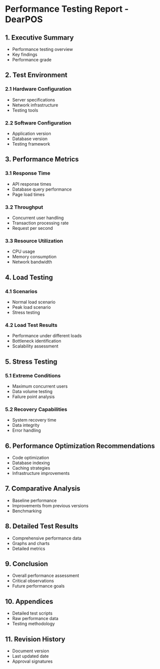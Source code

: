 # Performance Testing Report - DearPOS

## 1. Executive Summary
- Performance testing overview
- Key findings
- Performance grade

## 2. Test Environment
### 2.1 Hardware Configuration
- Server specifications
- Network infrastructure
- Testing tools

### 2.2 Software Configuration
- Application version
- Database version
- Testing framework

## 3. Performance Metrics
### 3.1 Response Time
- API response times
- Database query performance
- Page load times

### 3.2 Throughput
- Concurrent user handling
- Transaction processing rate
- Request per second

### 3.3 Resource Utilization
- CPU usage
- Memory consumption
- Network bandwidth

## 4. Load Testing
### 4.1 Scenarios
- Normal load scenario
- Peak load scenario
- Stress testing

### 4.2 Load Test Results
- Performance under different loads
- Bottleneck identification
- Scalability assessment

## 5. Stress Testing
### 5.1 Extreme Conditions
- Maximum concurrent users
- Data volume testing
- Failure point analysis

### 5.2 Recovery Capabilities
- System recovery time
- Data integrity
- Error handling

## 6. Performance Optimization Recommendations
- Code optimization
- Database indexing
- Caching strategies
- Infrastructure improvements

## 7. Comparative Analysis
- Baseline performance
- Improvements from previous versions
- Benchmarking

## 8. Detailed Test Results
- Comprehensive performance data
- Graphs and charts
- Detailed metrics

## 9. Conclusion
- Overall performance assessment
- Critical observations
- Future performance goals

## 10. Appendices
- Detailed test scripts
- Raw performance data
- Testing methodology

## 11. Revision History
- Document version
- Last updated date
- Approval signatures
